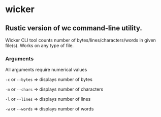# wicker
## Rustic version of wc command-line utility.
Wicker CLI tool counts number of bytes/lines/characters/words in given file(s). Works on any type of file.

### Arguments
All arguments require numerical values

```-c``` or ```--bytes``` => displays number of bytes

```-m``` or ```--chars``` => displays number of characters

```-l``` or ```--lines``` => displays number of lines

```-w``` or ```--words``` => displays number of words


